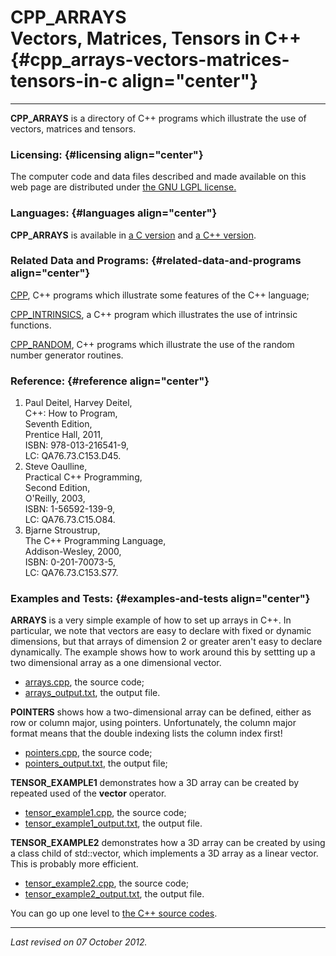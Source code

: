 CPP\_ARRAYS\
Vectors, Matrices, Tensors in C++ {#cpp_arrays-vectors-matrices-tensors-in-c align="center"}
=================================

------------------------------------------------------------------------

**CPP\_ARRAYS** is a directory of C++ programs which illustrate the use
of vectors, matrices and tensors.

### Licensing: {#licensing align="center"}

The computer code and data files described and made available on this
web page are distributed under [the GNU LGPL
license.](../../txt/gnu_lgpl.txt)

### Languages: {#languages align="center"}

**CPP\_ARRAYS** is available in [a C
version](../../c_src/c_arrays/c_arrays.md) and [a C++
version](../../master/cpp_arrays/cpp_arrays.md).

### Related Data and Programs: {#related-data-and-programs align="center"}

[CPP](../../master/cpp/cpp.md), C++ programs which illustrate some
features of the C++ language;

[CPP\_INTRINSICS](../../master/cpp_intrinsics/cpp_intrinsics.md), a
C++ program which illustrates the use of intrinsic functions.

[CPP\_RANDOM](../../master/cpp_random/cpp_random.md), C++ programs
which illustrate the use of the random number generator routines.

### Reference: {#reference align="center"}

1.  Paul Deitel, Harvey Deitel,\
    C++: How to Program,\
    Seventh Edition,\
    Prentice Hall, 2011,\
    ISBN: 978-013-216541-9,\
    LC: QA76.73.C153.D45.
2.  Steve Oaulline,\
    Practical C++ Programming,\
    Second Edition,\
    O'Reilly, 2003,\
    ISBN: 1-56592-139-9,\
    LC: QA76.73.C15.O84.
3.  Bjarne Stroustrup,\
    The C++ Programming Language,\
    Addison-Wesley, 2000,\
    ISBN: 0-201-70073-5,\
    LC: QA76.73.C153.S77.

### Examples and Tests: {#examples-and-tests align="center"}

**ARRAYS** is a very simple example of how to set up arrays in C++. In
particular, we note that vectors are easy to declare with fixed or
dynamic dimensions, but that arrays of dimension 2 or greater aren't
easy to declare dynamically. The example shows how to work around this
by settting up a two dimensional array as a one dimensional vector.

-   [arrays.cpp](arrays.cpp), the source code;
-   [arrays\_output.txt](arrays_output.txt), the output file.

**POINTERS** shows how a two-dimensional array can be defined, either as
row or column major, using pointers. Unfortunately, the column major
format means that the double indexing lists the column index first!

-   [pointers.cpp](pointers.cpp), the source code;
-   [pointers\_output.txt](pointers_output.txt), the output file;

**TENSOR\_EXAMPLE1** demonstrates how a 3D array can be created by
repeated used of the **vector** operator.

-   [tensor\_example1.cpp](tensor_example1.cpp), the source code;
-   [tensor\_example1\_output.txt](tensor_example1_output.txt), the
    output file.

**TENSOR\_EXAMPLE2** demonstrates how a 3D array can be created by using
a class child of std::vector, which implements a 3D array as a linear
vector. This is probably more efficient.

-   [tensor\_example2.cpp](tensor_example2.cpp), the source code;
-   [tensor\_example2\_output.txt](tensor_example2_output.txt), the
    output file.

You can go up one level to [the C++ source codes](../cpp_src.md).

------------------------------------------------------------------------

*Last revised on 07 October 2012.*
